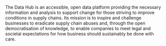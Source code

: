 The Data Hub is an accessible, open data platform providing the necessary information and analysis to support change for those striving to improve conditions in supply chains. Its mission is to inspire and challenge businesses to eradicate supply chain abuses and, through the open democratisation of knowledge, to enable companies to meet legal and societal expectations for how business should sustainably be done with care.

